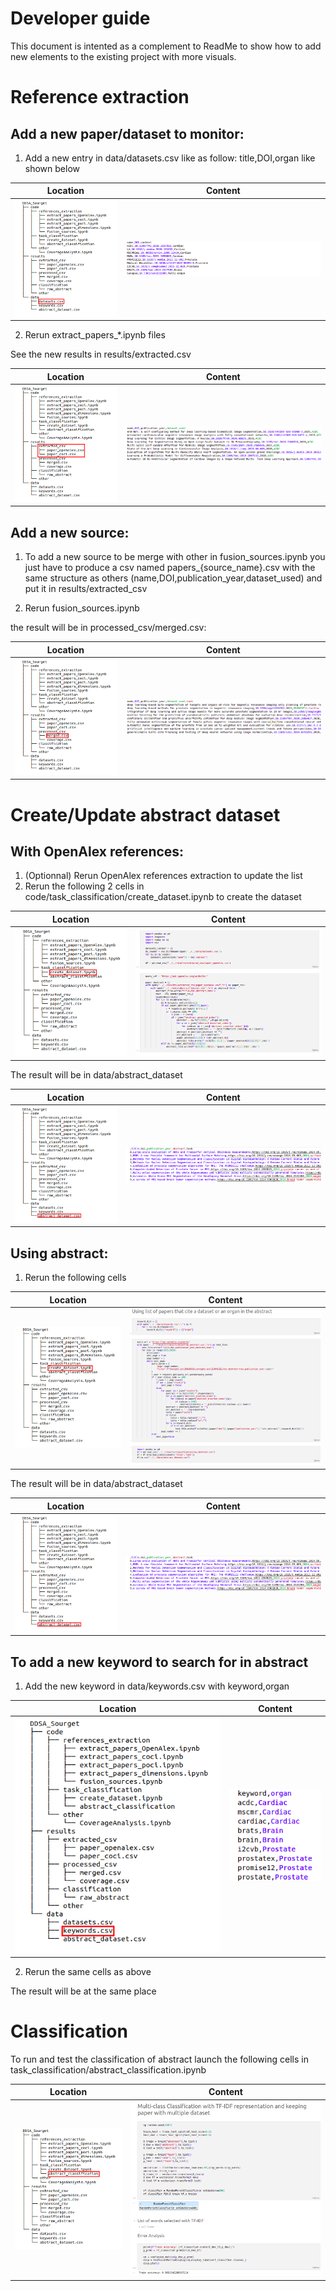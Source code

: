 # Developer guide
This document is intented as a complement to ReadMe to show how to add new elements to the existing project with more visuals.

# Reference extraction
## Add a new paper/dataset to monitor:

1. Add a new entry in data/datasets.csv like as follow: title,DOI,organ like shown below

Location             |  Content
:-------------------------:|:-------------------------:
![](../resources/dev_guide_img/treeDDSA_datasetcsv.png)  |  ![](../resources/dev_guide_img/datasetscsv.png)



2. Rerun extract_papers_*.ipynb files 

See the new results in results/extracted.csv

Location             |  Content
:-------------------------:|:-------------------------:
![](../resources/dev_guide_img/treeDDSA_extractedcsv.png)  |  ![](../resources/dev_guide_img/extracted.png)

## Add a new source:
1. To add a new source to be merge with other in fusion_sources.ipynb you just have to produce a csv named papers_{source_name}.csv with the same structure as others (name,DOI,publication_year,dataset_used) and put it in results/extracted_csv

2. Rerun fusion_sources.ipynb 

the result will be in processed_csv/merged.csv:

Location             |  Content
:-------------------------:|:-------------------------:
![](../resources/dev_guide_img/treeDDSA_mergecsv.png)  |  ![](../resources/dev_guide_img/mergedcsv.png)


# Create/Update abstract dataset

## With OpenAlex references:
1. (Optionnal) Rerun OpenAlex references extraction to update the list
2. Rerun the following 2 cells in code/task_classification/create_dataset.ipynb to create the dataset

Location             |  Content
:-------------------------:|:-------------------------:
![](../resources/dev_guide_img/treeDDSA_createdataset.png)  |  ![](../resources/dev_guide_img/openalex_abstract_dataset.png)

The result will be in data/abstract_dataset

Location             |  Content
:-------------------------:|:-------------------------:
![](../resources/dev_guide_img/treeDDSA_abstractcsv.png)  |  ![](../resources/dev_guide_img/abstract.png)

## Using abstract:
1. Rerun the following cells

Location             |  Content
:-------------------------:|:-------------------------:
![](../resources/dev_guide_img/treeDDSA_createdataset.png)  |  ![](../resources/dev_guide_img/abstract_dataset.png)

The result will be in data/abstract_dataset

Location             |  Content
:-------------------------:|:-------------------------:
![](../resources/dev_guide_img/treeDDSA_abstractcsv.png)  |  ![](../resources/dev_guide_img/abstract.png)


## To add a new keyword to search for in abstract
1. Add the new keyword in data/keywords.csv with keyword,organ

Location             |  Content
:-------------------------:|:-------------------------:
![](../resources/dev_guide_img/treeDDSA_keywordscsv.png)  |  ![](../resources/dev_guide_img/keywords.png)

2. Rerun the same cells as above

The result will be at the same place

# Classification
To run and test the classification of abstract launch the following cells in task_classification/abstract_classification.ipynb

Location             |  Content
:-------------------------:|:-------------------------:
![](../resources/dev_guide_img/treeDDSA_classifier.png)  |  ![](../resources/dev_guide_img/train_classifier.png)
